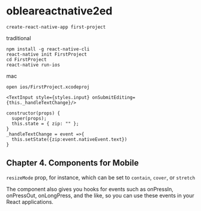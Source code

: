 # obleareactnative2ed
```
create-react-native-app first-project
```
traditional
```
npm install -g react-native-cli
react-native init FirstProject
cd FirstProject
react-native run-ios
```
mac
```
open ios/FirstProject.xcodeproj
```

```
<TextInput style={styles.input} onSubmitEditing={this._handleTextChange}/>
```
```
constructor(props) {  
  super(props);  
  this.state = { zip: "" };
}
_handleTextChange = event =>{
  this.setState({zip:event.nativeEvent.text})
}
```

## Chapter 4. Components for Mobile
```resizeMode``` prop, for instance, which can be set to ```contain```, ```cover```, or ```stretch```

The <TouchableHighlight> component also gives you hooks for events such as onPressIn, onPressOut, onLongPress, and the like, so you can use these events in your React applications.
